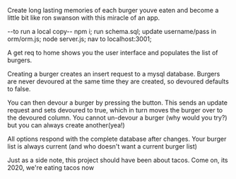 Create long lasting memories of each burger youve eaten and become a little bit like ron swanson with this miracle of an app. 

--to run a local copy--
npm i;
run schema.sql;
update username/pass in orm/orm.js;
node server.js;
nav to localhost:3001;


A get req to home shows you the user interface and populates the list of burgers. 

Creating a burger creates an insert request to a mysql database. Burgers are never devoured at the same time they are created, so devoured defaults to false. 

You can then devour a burger by pressing the button. This sends an update request and sets devoured to true, which in turn moves the burger over to the devoured column. You cannot un-devour a burger (why would you try?) but you can always create another(yea!)

All options respond with the complete database after changes. Your burger list is always current (and who doesn't want a current burger list) 

Just as a side note, this project should have been about tacos. Come on, its 2020, we're eating tacos now



